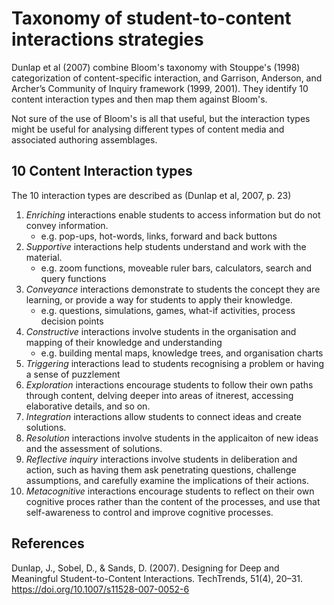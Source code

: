 # Taxonomy of student-to-content interactions strategies

Dunlap et al (2007) combine Bloom's taxonomy with Stouppe's (1998) categorization of content-specific interaction, and Garrison, Anderson, and Archer’s Community of Inquiry framework (1999, 2001). They identify 10 content interaction types and then map them against Bloom's.  

Not sure of the use of Bloom's is all that useful, but the interaction types might be useful for analysing different types of content media and associated authoring assemblages. 

## 10 Content Interaction types 

The 10 interaction types are described as (Dunlap et al, 2007, p. 23)

1. *Enriching* interactions enable students to access information but do not convey information.
   - e.g. pop-ups, hot-words, links, forward and back buttons 
2. *Supportive* interactions help students understand and work with the material.
   - e.g. zoom functions, moveable ruler bars, calculators, search and query functions 
3. *Conveyance* interactions demonstrate to students the concept they are learning, or provide a way for students to apply their knowledge.
   - e.g. questions, simulations, games, what-if activities, process decision points 
4. *Constructive* interactions involve students in the organisation and mapping of their knowledge and understanding
   - e.g. building mental maps, knowledge trees, and organisation charts 
5. *Triggering* interactions lead to students recognising a problem or having a sense of puzzlement
6. *Exploration* interactions encourage students to follow their own paths through content, delving deeper into areas of itnerest, accessing elaborative details, and so on. 
7. *Integration* interactions allow students to connect ideas and create solutions.
8. *Resolution* interactions involve students in the applicaiton of new ideas and the assessment of solutions.
9. *Reflective inquiry* interactions involve students in deliberation and action, such as having them ask penetrating questions, challenge assumptions, and carefully examine the implications of their actions.
10. *Metacognitive* interactions encourage students to reflect on their own cognitive proces rather than the content of the processes, and use that self-awareness to control and improve cognitive processes.

## References

Dunlap, J., Sobel, D., & Sands, D. (2007). Designing for Deep and Meaningful Student-to-Content Interactions. TechTrends, 51(4), 20–31. https://doi.org/10.1007/s11528-007-0052-6